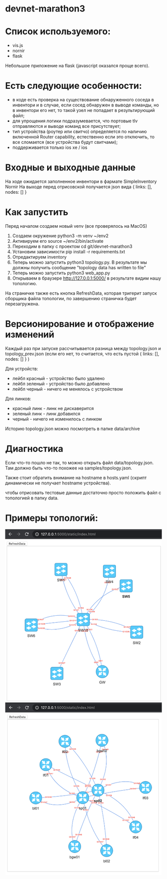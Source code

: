 # devnet-marathon3

# Список используемого:
- vis.js
- nornir
- flask

Небольшое приложение на flask (javascript оказался проще всего).

# Есть следующие особенности:
- в коде есть проверка на существование обнаруженного соседа в инвентори и в случае, если сосед обнаружен в выводе команды, но в инвентори его нет, то такой узел не попадает в результирующий файл;
- для упрощения логики подразумевается, что портовые tlv отправляются и выводе команд все присутствует;
- тип устройства (роутер или свитчо) определяется по наличию включенной Router capability, естественно если это отключить, то все сломается (все устройства будут свитчами);
- поддерживается только ios xe / ios

# Входные и выходные данные

На ходе ожидается заполненное инвентори в фармате SimpleInventory Nornir
На выходе перед отрисовской получается json вида { links: [], nodes: [] }


# Как запустить

Перед началом создаем новый venv (все проверялось на MacOS)
1) Создаем окружение python3 -m venv ~/env2
2) Активируем его source ~/env2/bin/activate
3) Переходим в папку с проектом cd git/devnet-marathon3 
4) Установим зависимости pip install -r requirements.txt
5) Отредактируем inventory
6) Теперь можно запустить python3 topology.py. В результате мы должны получить сообщение "topology data has written to file"
7) Теперь можно запустить python3 web_app.py
8) Открываем в браузере http://127.0.0.1:5000/
в результате видим нашу топологию.

На страничке также есть кнопка RefreshData, которая тригерит запуск сборщика файла топологии, по завершению страничка будет перезагружена.

# Версионирование и отображение изменений
Каждый раз при запуске рассчитывается разница между topology.json и topology_prev.json (если его нет, то считается, что есть пустой { links: [], nodes: [] } )

Для устройств:
- лейбл красный - устройство было удалено
- лейбл зеленый - устройство было добавлено
- лейбл черный - ничего не менялось с устройством

Для линков:
- красный линк - линк не дискаверится
- зеленый линк - линк добавился
- черный - ничего не изменилось с линком

Историю topology.json можно посмотреть в папке data/archive


# Диагностика

Если что-то пошло не так, то можно открыть файл data/topology.json. Там должно быть что-то похожее на samples/topology.json.

Также стоит обратить внимание на hostname в hosts.yaml (скрипт динамически не получает hostname устройства).

чтобы отрисовать тестовые данные достаточно просто положить файл с топологией в папку data.

# Примеры топологий:
![classic](/samples/topology.png)
![spineleaf](/samples/spine_leaf.png)
